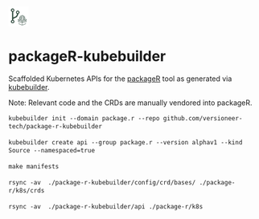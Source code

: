 <img src="https://github.com/versioneer-tech/package-r/raw/main/frontend/public/img/logo.png" height="40"/> 

# packageR-kubebuilder

Scaffolded Kubernetes APIs for the [packageR](https://github.com/versioneer-tech/package-r) tool as generated via [kubebuilder](https://github.com/kubernetes-sigs/kubebuilder).

Note: Relevant code and the CRDs are manually vendored into packageR.

```
kubebuilder init --domain package.r --repo github.com/versioneer-tech/package-r-kubebuilder

kubebuilder create api --group package.r --version alphav1 --kind Source --namespaced=true

make manifests

rsync -av  ./package-r-kubebuilder/config/crd/bases/ ./package-r/k8s/crds  

rsync -av  ./package-r-kubebuilder/api ./package-r/k8s  
```